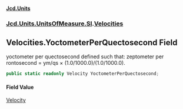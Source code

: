 #### [Jcd.Units](index.md 'index')
### [Jcd.Units.UnitsOfMeasure.SI](Jcd.Units.UnitsOfMeasure.SI.md 'Jcd.Units.UnitsOfMeasure.SI').[Velocities](Velocities.md 'Jcd.Units.UnitsOfMeasure.SI.Velocities')

## Velocities.YoctometerPerQuectosecond Field

yoctometer per quectosecond defined such that: zeptometer per rontosecond = ym/qs × (1.0/1000.0)/(1.0/1000.0).

```csharp
public static readonly Velocity YoctometerPerQuectosecond;
```

#### Field Value
[Velocity](Velocity.md 'Jcd.Units.UnitTypes.Velocity')